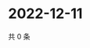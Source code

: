 # 2022-12-11

共 0 条

<!-- BEGIN WEIBO -->
<!-- 最后更新时间 Sun Dec 11 2022 03:00:52 GMT+0800 (China Standard Time) -->

<!-- END WEIBO -->
